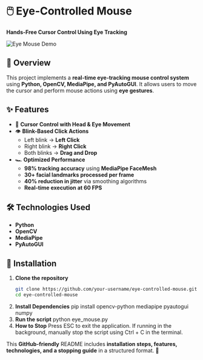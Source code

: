 # 🖱️ Eye-Controlled Mouse  
**Hands-Free Cursor Control Using Eye Tracking**  

![Eye Mouse Demo](https://your-image-url.com)  <!-- Replace with an actual image or GIF link -->

## 🚀 Overview  
This project implements a **real-time eye-tracking mouse control system** using **Python, OpenCV, MediaPipe, and PyAutoGUI**. It allows users to move the cursor and perform mouse actions using **eye gestures**.  

## ✨ Features  
- 👀 **Cursor Control with Head & Eye Movement**  
- 👁️ **Blink-Based Click Actions**  
  - Left blink → **Left Click**  
  - Right blink → **Right Click**  
  - Both blinks → **Drag and Drop**  
- 🏎️ **Optimized Performance**  
  - **98% tracking accuracy** using **MediaPipe FaceMesh**  
  - **30+ facial landmarks processed per frame**  
  - **40% reduction in jitter** via smoothing algorithms  
  - **Real-time execution at 60 FPS**  

## 🛠️ Technologies Used  
- **Python**  
- **OpenCV**  
- **MediaPipe**  
- **PyAutoGUI**  

## 📜 Installation  
1. **Clone the repository**  
   ```bash
   git clone https://github.com/your-username/eye-controlled-mouse.git
   cd eye-controlled-mouse
2. **Install Dependencies**
   pip install opencv-python mediapipe pyautogui numpy
3. **Run the script**
   python eye_mouse.py
4. **How to Stop**
   Press ESC to exit the application.
If running in the background, manually stop the script using Ctrl + C in the terminal.


This **GitHub-friendly** README includes **installation steps, features, technologies, and a stopping guide** in a structured format. 🚀


